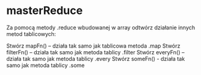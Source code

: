 # masterReduce

 Za pomocą metody .reduce wbudowanej w array odtwórz działanie innych metod tablicowych:
 
 Stwórz mapFn() – działa tak samo jak tablicowa metoda .map
 Stwórz filterFn() – działa tak samo jak metoda tablicy .filter
 Stwórz everyFn() – działa tak samo jak metoda tablicy .every
 Stwórz someFn() - działa tak samo jak metoda tablicy .some
